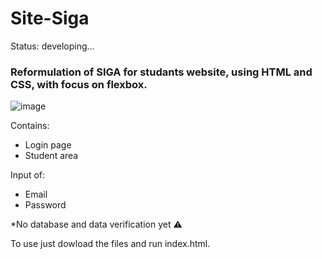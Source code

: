 <h1> Site-Siga </h1>
 Status: developing...
 
### Reformulation of SIGA for studants website, using HTML and CSS, with focus on flexbox.
 ![image](https://user-images.githubusercontent.com/82851236/130832903-7f17a9b9-e8b6-4b6d-8c1a-9d86b3f960ec.png)
 
 
Contains:
+ Login page
+ Student area

Input of:
+ Email
+ Password

 *No database and data verification yet ⚠️
 
 To use just dowload the files and run index.html.
 

